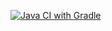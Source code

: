 [![Java CI with Gradle](https://github.com/wbposha/cardform/actions/workflows/gradle.yml/badge.svg?branch=main)](https://github.com/wbposha/cardform/actions/workflows/gradle.yml)
